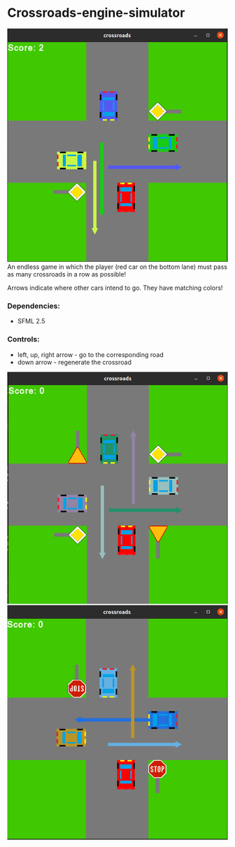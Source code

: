 # Crossroads-engine-simulator
![](preview1.png) 
An endless game in which the player (red car on the bottom lane) must pass as many crossroads in a row as possible!

Arrows indicate where other cars intend to go. They have matching colors!

### Dependencies:
* SFML 2.5

### Controls:
* left, up, right arrow - go to the corresponding road
* down arrow - regenerate the crossroad

![](preview2.png) 
![](preview3.png) 
